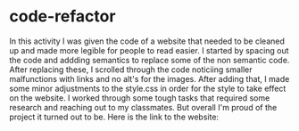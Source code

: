 # code-refactor
In this activity I was given the code of a website that needed to be cleaned up and made more legible for people to read easier. I started by spacing out the code and addding semantics to replace some of the non semantic code. After replacing these, I scrolled through the code noticiing smaller malfunctions with links and no alt's for the images. After adding that, I made some minor adjustments to the style.css in order for the style to take effect on the website. I worked through some tough tasks that required some research and reaching out to my classmates. But overall I'm proud of the project it turned out to be.
Here is the link to the website: 
